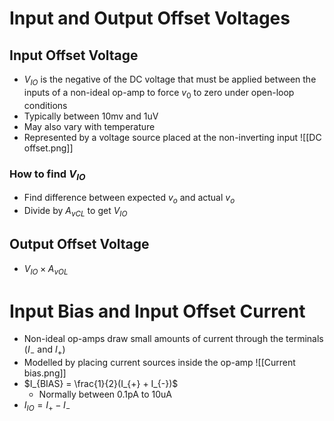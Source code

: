 # Input and Output Offset Voltages
## Input Offset Voltage
- $V_{IO}$ is the negative of the DC voltage that must be applied between the inputs of a non-ideal op-amp to force $v_0$ to zero under open-loop conditions
- Typically between 10mv and 1uV
- May also vary with temperature
- Represented by a voltage source placed at the non-inverting input
![[DC offset.png]]
### How to find $V_{IO}$
- Find difference between expected $v_o$ and actual $v_o$
- Divide by $A_{vCL}$ to get $V_{IO}$
## Output Offset Voltage
- $V_{IO} \times A_{vOL}$
# Input Bias and Input Offset Current
- Non-ideal op-amps draw small amounts of current through the terminals ($I_{-}$ and $I_{+}$)
- Modelled by placing current sources inside the op-amp
![[Current bias.png]]
- $I_{BIAS} = \frac{1}{2}(I_{+} + I_{-})$
	- Normally between 0.1pA to 10uA
- $I_{IO} = I_{+} - I_{-}$